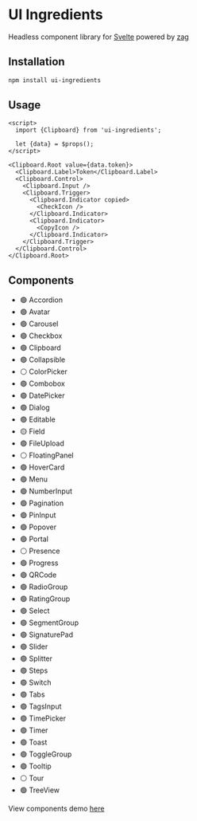 # UI Ingredients

Headless component library for [Svelte](https://svelte.dev/) powered by [zag](https://zagjs.com/)

## Installation

```bash
npm install ui-ingredients
```

## Usage

```svelte
<script>
  import {Clipboard} from 'ui-ingredients';

  let {data} = $props();
</script>

<Clipboard.Root value={data.token}>
  <Clipboard.Label>Token</Clipboard.Label>
  <Clipboard.Control>
    <Clipboard.Input />
    <Clipboard.Trigger>
      <Clipboard.Indicator copied>
        <CheckIcon />
      </Clipboard.Indicator>
      <Clipboard.Indicator>
        <CopyIcon />
      </Clipboard.Indicator>
    </Clipboard.Trigger>
  </Clipboard.Control>
</Clipboard.Root>
```

## Components

- 🟢 Accordion
- 🟢 Avatar
- 🟢 Carousel
- 🟢 Checkbox
- 🟢 Clipboard
- 🟢 Collapsible
- ⚪ ColorPicker
- 🟢 Combobox
- 🟢 DatePicker
- 🟢 Dialog
- 🟢 Editable
- 🟡 Field
- 🟢 FileUpload
- ⚪ FloatingPanel
- 🟢 HoverCard
- 🟢 Menu
- 🟢 NumberInput
- 🟢 Pagination
- 🟢 PinInput
- 🟢 Popover
- 🟢 Portal
- ⚪ Presence
- 🟢 Progress
- 🟢 QRCode
- 🟢 RadioGroup
- 🟢 RatingGroup
- 🟢 Select
- 🟢 SegmentGroup
- 🟢 SignaturePad
- 🟢 Slider
- 🟢 Splitter
- 🟢 Steps
- 🟢 Switch
- 🟢 Tabs
- 🟢 TagsInput
- 🟢 TimePicker
- 🟢 Timer
- 🟢 Toast
- 🟢 ToggleGroup
- 🟢 Tooltip
- ⚪ Tour
- 🟢 TreeView

View components demo [here](https://ui-ingredients.vercel.app/)
